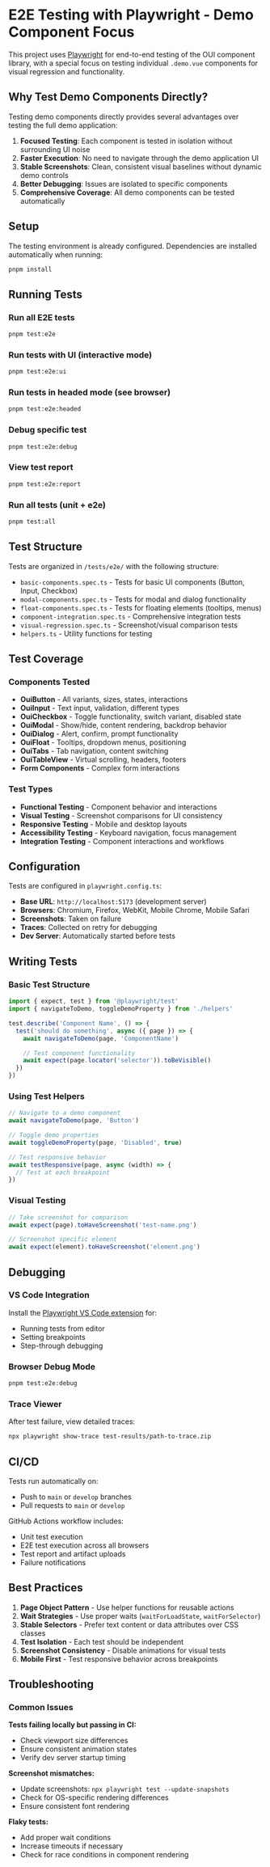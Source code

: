 # E2E Testing with Playwright - Demo Component Focus

This project uses [Playwright](https://playwright.dev/) for end-to-end testing of the OUI component library, with a special focus on testing individual `.demo.vue` components for visual regression and functionality.

## Why Test Demo Components Directly?

Testing demo components directly provides several advantages over testing the full demo application:

1. **Focused Testing**: Each component is tested in isolation without surrounding UI noise
2. **Faster Execution**: No need to navigate through the demo application UI
3. **Stable Screenshots**: Clean, consistent visual baselines without dynamic demo controls
4. **Better Debugging**: Issues are isolated to specific components
5. **Comprehensive Coverage**: All demo components can be tested automatically

## Setup

The testing environment is already configured. Dependencies are installed automatically when running:

```bash
pnpm install
```

## Running Tests

### Run all E2E tests
```bash
pnpm test:e2e
```

### Run tests with UI (interactive mode)
```bash
pnpm test:e2e:ui
```

### Run tests in headed mode (see browser)
```bash
pnpm test:e2e:headed
```

### Debug specific test
```bash
pnpm test:e2e:debug
```

### View test report
```bash
pnpm test:e2e:report
```

### Run all tests (unit + e2e)
```bash
pnpm test:all
```

## Test Structure

Tests are organized in `/tests/e2e/` with the following structure:

- `basic-components.spec.ts` - Tests for basic UI components (Button, Input, Checkbox)
- `modal-components.spec.ts` - Tests for modal and dialog functionality
- `float-components.spec.ts` - Tests for floating elements (tooltips, menus)
- `component-integration.spec.ts` - Comprehensive integration tests
- `visual-regression.spec.ts` - Screenshot/visual comparison tests
- `helpers.ts` - Utility functions for testing

## Test Coverage

### Components Tested
- **OuiButton** - All variants, sizes, states, interactions
- **OuiInput** - Text input, validation, different types
- **OuiCheckbox** - Toggle functionality, switch variant, disabled state
- **OuiModal** - Show/hide, content rendering, backdrop behavior
- **OuiDialog** - Alert, confirm, prompt functionality
- **OuiFloat** - Tooltips, dropdown menus, positioning
- **OuiTabs** - Tab navigation, content switching
- **OuiTableView** - Virtual scrolling, headers, footers
- **Form Components** - Complex form interactions

### Test Types
- **Functional Testing** - Component behavior and interactions
- **Visual Testing** - Screenshot comparisons for UI consistency
- **Responsive Testing** - Mobile and desktop layouts
- **Accessibility Testing** - Keyboard navigation, focus management
- **Integration Testing** - Component interactions and workflows

## Configuration

Tests are configured in `playwright.config.ts`:

- **Base URL**: `http://localhost:5173` (development server)
- **Browsers**: Chromium, Firefox, WebKit, Mobile Chrome, Mobile Safari
- **Screenshots**: Taken on failure
- **Traces**: Collected on retry for debugging
- **Dev Server**: Automatically started before tests

## Writing Tests

### Basic Test Structure
```typescript
import { expect, test } from '@playwright/test'
import { navigateToDemo, toggleDemoProperty } from './helpers'

test.describe('Component Name', () => {
  test('should do something', async ({ page }) => {
    await navigateToDemo(page, 'ComponentName')

    // Test component functionality
    await expect(page.locator('selector')).toBeVisible()
  })
})
```

### Using Test Helpers
```typescript
// Navigate to a demo component
await navigateToDemo(page, 'Button')

// Toggle demo properties
await toggleDemoProperty(page, 'Disabled', true)

// Test responsive behavior
await testResponsive(page, async (width) => {
  // Test at each breakpoint
})
```

### Visual Testing
```typescript
// Take screenshot for comparison
await expect(page).toHaveScreenshot('test-name.png')

// Screenshot specific element
await expect(element).toHaveScreenshot('element.png')
```

## Debugging

### VS Code Integration
Install the [Playwright VS Code extension](https://marketplace.visualstudio.com/items?itemName=ms-playwright.playwright) for:
- Running tests from editor
- Setting breakpoints
- Step-through debugging

### Browser Debug Mode
```bash
pnpm test:e2e:debug
```

### Trace Viewer
After test failure, view detailed traces:
```bash
npx playwright show-trace test-results/path-to-trace.zip
```

## CI/CD

Tests run automatically on:
- Push to `main` or `develop` branches
- Pull requests to `main` or `develop`

GitHub Actions workflow includes:
- Unit test execution
- E2E test execution across all browsers
- Test report and artifact uploads
- Failure notifications

## Best Practices

1. **Page Object Pattern** - Use helper functions for reusable actions
2. **Wait Strategies** - Use proper waits (`waitForLoadState`, `waitForSelector`)
3. **Stable Selectors** - Prefer text content or data attributes over CSS classes
4. **Test Isolation** - Each test should be independent
5. **Screenshot Consistency** - Disable animations for visual tests
6. **Mobile First** - Test responsive behavior across breakpoints

## Troubleshooting

### Common Issues

**Tests failing locally but passing in CI:**
- Check viewport size differences
- Ensure consistent animation states
- Verify dev server startup timing

**Screenshot mismatches:**
- Update screenshots: `npx playwright test --update-snapshots`
- Check for OS-specific rendering differences
- Ensure consistent font rendering

**Flaky tests:**
- Add proper wait conditions
- Increase timeouts if necessary
- Check for race conditions in component rendering
